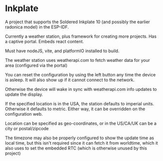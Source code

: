 # Inkplate

A project that supports the Soldered Inkplate 10 (and possibly the earlier radonica model) in the ESP-IDF.

Currently a weather station, plus framework for creating more projects. Has a captive portal. Embeds react content.

Must have nodeJS, vite, and platformIO installed to build.

The weather station uses weatherapi.com to fetch weather data for your area (configured via the portal)

You can reset the configuration by using the left button any time the device is asleep. It will also show up if it cannot connect to the network.

Otherwise the device will wake in sync with weatherapi.com info updates to update the display.

If the specified location is in the USA, the station defaults to imperial units. Otherwise it defaults to metric. Either way, it can be overridden on the configuration web.

Location can be specified as geo-coordinates, or in the US/CA/UK can be a city or postal/zipcode

The timezone may also be properly configured to show the update time as local time, but this isn't required since it can fetch it from worldtime, which it also uses to set the embedded RTC (which is otherwise unused by this project)

